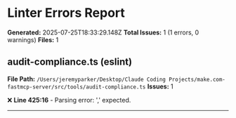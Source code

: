 # Linter Errors Report

**Generated:** 2025-07-25T18:33:29.148Z
**Total Issues:** 1 (1 errors, 0 warnings)
**Files:** 1

## audit-compliance.ts (eslint)

**File Path:** `/Users/jeremyparker/Desktop/Claude Coding Projects/make.com-fastmcp-server/src/tools/audit-compliance.ts`
**Issues:** 1

❌ **Line 425:16** - Parsing error: ',' expected.

---

